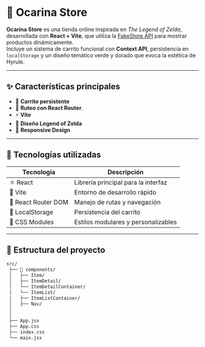 # 🏹 Ocarina Store

**Ocarina Store** es una tienda online inspirada en *The Legend of Zelda*, desarrollada con **React + Vite**, que utiliza la [FakeStore API](https://fakestoreapi.com/) para mostrar productos dinámicamente.  
Incluye un sistema de carrito funcional con **Context API**, persistencia en `localStorage` y un diseño temático verde y dorado que evoca la estética de Hyrule.

---

## ✨ Características principales

- 💾 **Carrito persistente**   
- 🧭 **Ruteo con React Router**.  
- ⚡ **Vite**
- 🎨 **Diseño Legend of Zelda**  
- 📱 **Responsive Design**

---

## 🧩 Tecnologías utilizadas

| Tecnología | Descripción |
|-------------|-------------|
| ⚛️ React | Librería principal para la interfaz |
| 🧱 Vite | Entorno de desarrollo rápido |
| 🧭 React Router DOM | Manejo de rutas y navegación |
| 💾 LocalStorage | Persistencia del carrito |
| 🎨 CSS Modules | Estilos modulares y personalizables |


---

## 🧠 Estructura del proyecto
```bash
src/
 ├── 🧩 components/
 │   ├── Item/
 │   ├── ItemDetail/
 │   └── ItemDetailContainer/
 |   └── ItemList/
 │   ├── ItemListContainer/
 │   ├── Nav/
 │
 │
 ├── App.jsx
 ├── App.css
 ├── index.css
 └── main.jsx
